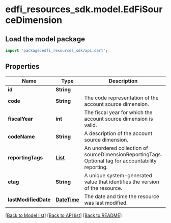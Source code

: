 # edfi_resources_sdk.model.EdFiSourceDimension

## Load the model package
```dart
import 'package:edfi_resources_sdk/api.dart';
```

## Properties
Name | Type | Description | Notes
------------ | ------------- | ------------- | -------------
**id** | **String** |  | [optional] 
**code** | **String** | The code representation of the account source dimension. | 
**fiscalYear** | **int** | The fiscal year for which the account source dimension is valid. | 
**codeName** | **String** | A description of the account source dimension. | [optional] 
**reportingTags** | [**List<EdFiSourceDimensionReportingTag>**](EdFiSourceDimensionReportingTag.md) | An unordered collection of sourceDimensionReportingTags. Optional tag for accountability reporting. | [optional] [default to const []]
**etag** | **String** | A unique system-generated value that identifies the version of the resource. | [optional] 
**lastModifiedDate** | [**DateTime**](DateTime.md) | The date and time the resource was last modified. | [optional] 

[[Back to Model list]](../README.md#documentation-for-models) [[Back to API list]](../README.md#documentation-for-api-endpoints) [[Back to README]](../README.md)


